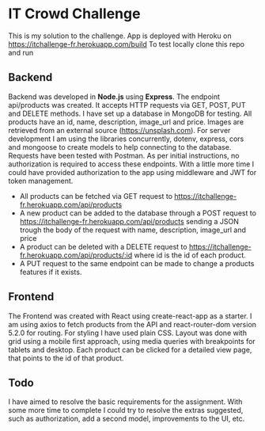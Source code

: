 # IT Crowd Challenge

This is my solution to the challenge. App is deployed with Heroku on https://itchallenge-fr.herokuapp.com/build
To test locally clone this repo and run 

## Backend

Backend was developed in **Node.js** using **Express**. The endpoint api/products was created. It accepts HTTP requests via GET, POST, PUT and DELETE methods. I have set up a database in MongoDB for testing. All products have an id, name, description, image_url and price. Images are retrieved from an external source (https://unsplash.com). For server development I am using the libraries concurrently, dotenv, express, cors and mongoose to create models to help connecting to the database.
Requests have been tested with Postman. As per initial instructions, no authorization is required to access these endpoints. With a little more time I could have provided authorization to the app using middleware and JWT for token management.
- All products can be fetched via GET request to https://itchallenge-fr.herokuapp.com/api/products
- A new product can be added to the database through a POST request to https://itchallenge-fr.herokuapp.com/api/products sending a JSON trough the body of the request with name, description, image_url and price
- A product can be deleted with a DELETE request to https://itchallenge-fr.herokuapp.com/api/products/:id where id is the id of each product.
- A PUT request to the same endpoint can be made to change a products features if it exists.

## Frontend

The Frontend was created with React using create-react-app as a starter. I am using axios to fetch products from the API and react-router-dom version 5.2.0 for routing. For styling I have used plain CSS. Layout was done with grid using a mobile first approach, using media queries with breakpoints for tablets and desktop. Each product can be clicked for a detailed view page, that points to the id of that product. 

## Todo

I have aimed to resolve the basic requirements for the assignment. With some more time to complete I could try to resolve the extras suggested, such as authorization, add a second model, improvements to the UI, etc.
